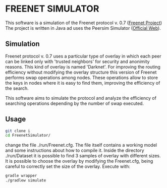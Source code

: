 FREENET SIMULATOR 
=============

This software is a simulation of the Freenet protocol v. 0.7 ([Freenet Project](https://freenetproject.org/pages/about.html))
The project is written in Java ad uses the Peersim Simulator ([Official Web](http://peersim.sourceforge.net/)).

## Simulation

Freenet protocol v. 0.7 uses a particular type of overlay in which each peer can be linked only with 'trusted neighbors'
for security and anonimity reasons. This kind of overlay is named 'Darknet'. 
For improving the routing efficiency without modifying the overlay structure this version of Freenet performs swap operations among nodes. These operations
allow to store the keys in nodes where it is easy to find them, improving the efficiency of the search.

This software aims to simulate the protocol and analyze the efficiency of searching operations depending by the number of swap executed.

## Usage

```bash
git clone i
cd FreenetSimulator/
```

change the file ./run/Freenet.cfg. The file itself contains a working model and some instructions about how to compile it.
Inside the directory ./run/Dataset it is possible to find 3 samples of overlay with different sizes. 
It is possible to choose the overlay by modifying the Freenet.cfg, being careful to correctly set the size of the overlay.
Execute with:

```bash
gradle wrapper
./gradlew simulate
```



